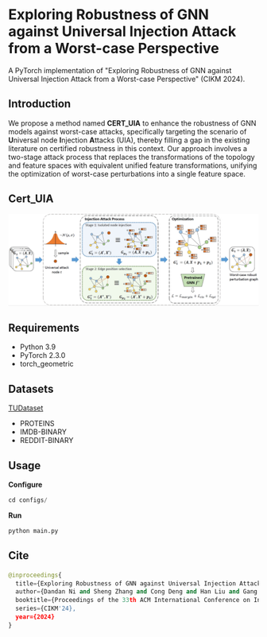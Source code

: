 # Exploring Robustness of GNN against Universal Injection Attack from a Worst-case Perspective

A PyTorch implementation of "Exploring Robustness of GNN against Universal Injection Attack from a Worst-case Perspective" (CIKM 2024).

## Introduction
We propose a method named **CERT_UIA** to enhance the robustness of GNN models against worst-case attacks, specifically targeting the scenario of **U**niversal node **I**njection **A**ttacks (UIA), thereby filling a gap in the existing literature on certified robustness in this context. Our approach involves a two-stage attack process that replaces the transformations of the topology and feature spaces with equivalent unified feature transformations, unifying the optimization of worst-case perturbations into a single feature space.

## Cert_UIA
![Overview of Cert_UIA](https://github.com/Eve-Ni/Cert_UIA/blob/master/model.png "Overview of Cert_UIA")

## Requirements
* Python 3.9
* PyTorch 2.3.0
* torch_geometric

## Datasets
[TUDataset](https://chrsmrrs.github.io/datasets/docs/datasets/)
* PROTEINS
* IMDB-BINARY
* REDDIT-BINARY

## Usage
**Configure**
```python
cd configs/
```
**Run**
```python
python main.py
```

## Cite
```python
@inproceedings{
  title={Exploring Robustness of GNN against Universal Injection Attack from a Worst-case Perspective},
  author={Dandan Ni and Sheng Zhang and Cong Deng and Han Liu and Gang Chen and Minhao Cheng and Hongyang Chen.},
  booktitle={Proceedings of the 33th ACM International Conference on Information and Knowledge Management},
  series={CIKM'24},
  year={2024}
}
```
